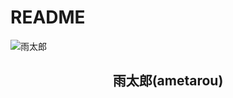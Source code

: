 # README

![雨太郎](https://github.com/h-takuya21/images/blob/master/ametarou.png)
<h2 align="center">雨太郎(ametarou)</h2>
